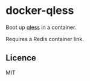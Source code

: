 # docker-qless

Boot up [qless](https://github.com/seomoz/qless) in a container.

Requires a Redis container link.

## Licence

MIT